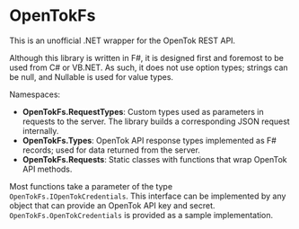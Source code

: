 ﻿# OpenTokFs

This is an unofficial .NET wrapper for the OpenTok REST API.

Although this library is written in F#, it is designed first and foremost to
be used from C# or VB.NET. As such, it does not use option types; strings can
be null, and Nullable<T> is used for value types.

Namespaces:

* **OpenTokFs.RequestTypes**: Custom types used as parameters in requests to the server. The library builds a corresponding JSON request internally.
* **OpenTokFs.Types**: OpenTok API response types implemented as F# records; used for data returned from the server.
* **OpenTokFs.Requests**: Static classes with functions that wrap OpenTok API methods.

Most functions take a parameter of the type `OpenTokFs.IOpenTokCredentials`.
This interface can be implemented by any object that can provide an OpenTok
API key and secret. `OpenTokFs.OpenTokCredentials` is provided as a sample
implementation.
